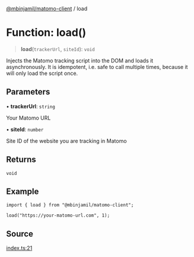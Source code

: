 [@mbinjamil/matomo-client](../README.md) / load

# Function: load()

> **load**(`trackerUrl`, `siteId`): `void`

Injects the Matomo tracking script into the DOM and loads it asynchronously.
It is idempotent, i.e. safe to call multiple times, because it will only load the script once.

## Parameters

• **trackerUrl**: `string`

Your Matomo URL

• **siteId**: `number`

Site ID of the website you are tracking in Matomo

## Returns

`void`

## Example

```
import { load } from "@mbinjamil/matomo-client";

load("https://your-matomo-url.com", 1);
```

## Source

[index.ts:21](https://github.com/binjamil/matomo-client/blob/0aa0d3c26d26b54fc742897faa51e4fa42a1e734/src/index.ts#L21)
